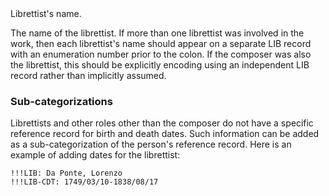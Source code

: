 

<tr>
<td>
<a name="LIB"></a>
</td>
<td markdown="1">
<span class="reference-summary">
	Librettist's name.
</span>

The name of the librettist. If more than one librettist was involved
in the work, then each librettist's name should appear on a separate
<span class="refname">LIB</span> record with an enumeration number
prior to the colon. If the composer was also the librettist, this
should be explicitly encoding using an independent <span
class="refname">LIB</span> record rather than implicitly assumed.

### Sub-categorizations ###

Librettists and other roles other than the composer do not have a
specific reference record for birth and death dates.  Such
information can be added as a sub-categorization of the person's
reference record.  Here is an example of adding dates for the 
librettist:

```
!!!LIB: Da Ponte, Lorenzo
!!!LIB-CDT: 1749/03/10-1838/08/17
```

</td>
</tr>


